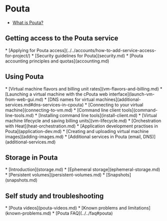 <h1>Pouta</h1>

* [What is Pouta?](pouta-what-is.md)

<h2>Getting access to the Pouta service</h2>
* [Applying for Pouta access](../../accounts/how-to-add-service-access-for-project/)
* [Security guidelines for Pouta](security.md)
* [Pouta accounting principles and quotas](accounting.md)

<h2>Using Pouta</h2>
* [Virtual machine flavors and billing unit rates](vm-flavors-and-billing.md)
* [Launching a virtual machine with the cPouta web interface](launch-vm-from-web-gui.md)
* [DNS names for virtual machines](additional-services.md#dns-services-in-cpouta)
* [Connecting to your virtual machine](connecting-to-vm.md)
* [Command line client tools](command-line-tools.md)
    * [Installing command line tools](install-client.md)
* [Virtual machine lifecycle and saving billing units](vm-lifecycle.md)
* [Orchestration with Heat](heat-orchestration.md)
* [Application development practises in Pouta](application-dev.md)
* [Creating and uploading virtual machine images](adding-images.md)
* [Additional services in Pouta (email, DNS)](additional-services.md)

<h2>Storage in Pouta</h2>
* [Introduction](storage.md)
* [Ephemeral storage](ephemeral-storage.md)
* [Persistent volumes](persistent-volumes.md)
* [Snapshots](snapshots.md)

<h2>Self study and troubleshooting</h2>
* [Pouta videos](pouta-videos.md)
* [Known problems and limitations](known-problems.md)
* [Pouta FAQ](../../faq#pouta)
